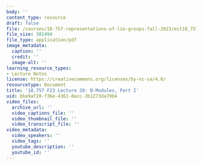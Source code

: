```yaml
---
body: ''
content_type: resource
draft: false
file: /courses/18-757-representations-of-lie-groups-fall-2023/mit18_757_f23_lec28.pdf
file_size: 381494
file_type: application/pdf
image_metadata:
  caption: ''
  credit: ''
  image-alt: ''
learning_resource_types:
- Lecture Notes
license: https://creativecommons.org/licenses/by-nc-sa/4.0/
resourcetype: Document
title: '18.757 F23 Lecture 28: D-Modules, Part I'
uid: bbe9af20-f36e-4361-8acc-3b1273da79b4
video_files:
  archive_url: ''
  video_captions_file: ''
  video_thumbnail_file: ''
  video_transcript_file: ''
video_metadata:
  video_speakers: ''
  video_tags: ''
  youtube_description: ''
  youtube_id: ''
---
```

